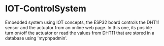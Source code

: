 # IOT-ControlSystem
Embedded system using IOT concepts, the ESP32 board controls the DHT11 sensor and the actuator from an online web page. In this one, its posible turn on/off the actuator or read the values from DHT11 that are stored in a database using 'myphpadmin'. 
